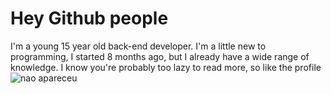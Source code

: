 # Hey Github people

<div>
     I'm a young 15 year old back-end developer. I'm a little new to programming, I started 8 months ago, but I already have a wide range of knowledge. I know you're probably too lazy to read more, so like the profile
 <img src="algo" alt="nao apareceu"></img>
</div>

